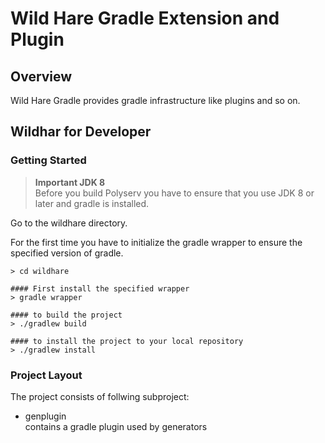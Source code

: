 Wild Hare Gradle Extension and Plugin
=====================================

Overview
--------

Wild Hare Gradle provides gradle infrastructure like plugins and so on.


Wildhar for Developer
---------------------

### Getting Started
> **Important JDK 8**  
> Before you build Polyserv you have to ensure that you use JDK 8 or later and gradle is installed.

Go to the wildhare directory. 

For the first time you have to initialize the gradle wrapper to ensure the specified version of gradle.

```
> cd wildhare

#### First install the specified wrapper
> gradle wrapper

#### to build the project
> ./gradlew build

#### to install the project to your local repository
> ./gradlew install

```

### Project Layout

The project consists of follwing subproject:

* genplugin  
  contains a gradle plugin used by generators  
